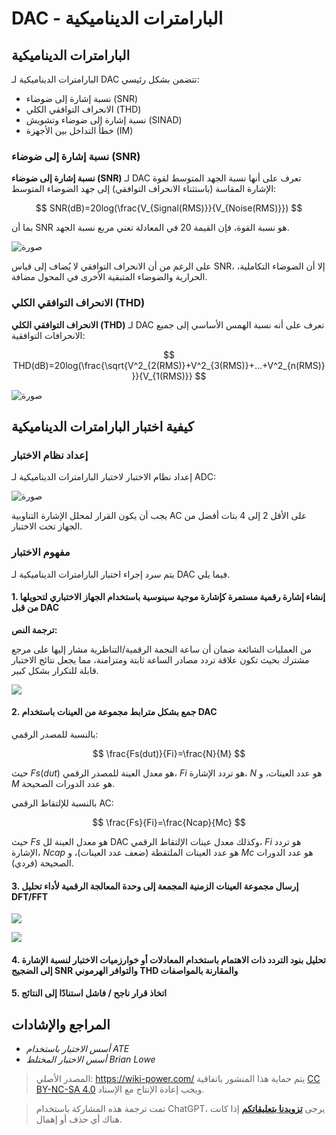 # DAC - البارامترات الديناميكية

## البارامترات الديناميكية

البارامترات الديناميكية لـ DAC تتضمن بشكل رئيسي:

- نسبة إشارة إلى ضوضاء (SNR)
- الانحراف التوافقي الكلي (THD)
- نسبة إشارة إلى ضوضاء وتشويش (SINAD)
- خطأ التداخل بين الأجهزة (IM)

### نسبة إشارة إلى ضوضاء (SNR)

**نسبة إشارة إلى ضوضاء (SNR)** لـ DAC تعرف على أنها نسبة الجهد المتوسط ​​لقوة الإشارة المقاسة (باستثناء الانحراف التوافقي) إلى جهد الضوضاء المتوسط:

$$
SNR(dB)=20log(\frac{V_{Signal(RMS)}}{V_{Noise(RMS)}})
$$

بما أن SNR هو نسبة القوة، فإن القيمة 20 في المعادلة تعني مربع نسبة الجهد.

![صورة](https://media.wiki-power.com/img/20221009221450.png)

على الرغم من أن الانحراف التوافقي لا يُضاف إلى قياس SNR، إلا أن الضوضاء التكاملية، الحرارية والضوضاء المتبقية الأخرى في المحول مضافة.

### الانحراف التوافقي الكلي (THD)

**الانحراف التوافقي الكلي (THD)** لـ DAC تعرف على أنه نسبة الهمس الأساسي إلى جميع الانحرافات التوافقية:

$$
THD(dB)=20log(\frac{\sqrt{V^2_{2(RMS)}+V^2_{3(RMS)}+...+V^2_{n(RMS)}}}{V_{1(RMS)}}
$$

![صورة](https://media.wiki-power.com/img/20221009225800.png)

## كيفية اختبار البارامترات الديناميكية

### إعداد نظام الاختبار

إعداد نظام الاختبار لاختبار البارامترات الديناميكية لـ ADC:

![صورة](https://media.wiki-power.com/img/20221009230212.png)

يجب أن يكون القرار لمحلل الإشارة التناوبية AC على الأقل 2 إلى 4 بتات أفضل من الجهاز تحت الاختبار.

### مفهوم الاختبار

يتم سرد إجراء اختبار البارامترات الديناميكية لـ DAC فيما يلي.

#### 1. إنشاء إشارة رقمية مستمرة كإشارة موجية سينوسية باستخدام الجهاز الاختباري لتحويلها من قبل DAC

**ترجمة النص:**

من العمليات الشائعة ضمان أن ساعة النجمة الرقمية/التناظرية مشار إليها على مرجع مشترك بحيث تكون علاقة تردد مصادر الساعة ثابتة ومتزامنة، مما يجعل نتائج الاختبار قابلة للتكرار بشكل كبير.

![](https://media.wiki-power.com/img/20221011195204.png)

#### 2. جمع بشكل مترابط مجموعة من العينات باستخدام DAC

بالنسبة للمصدر الرقمي:

$$
\frac{Fs(dut)}{Fi}=\frac{N}{M}
$$

حيث $Fs(dut)$ هو معدل العينة للمصدر الرقمي، $Fi$ هو تردد الإشارة، $N$ هو عدد العينات، و $M$ هو عدد الدورات الصحيحة.

بالنسبة للإلتقاط الرقمي AC:

$$
\frac{Fs}{Fi}=\frac{Ncap}{Mc}
$$

حيث $Fs$ هو معدل العينة لل DAC وكذلك معدل عينات الإلتقاط الرقمي، $Fi$ هو تردد الإشارة، $Ncap$ هو عدد العينات الملتقطة (ضعف عدد العينات)، و $Mc$ هو عدد الدورات الصحيحة (فردي).

#### 3. إرسال مجموعة العينات الزمنية المجمعة إلى وحدة المعالجة الرقمية لأداء تحليل DFT/FFT

![](https://media.wiki-power.com/img/20221011140834.png)

![](https://media.wiki-power.com/img/20221011140904.png)

#### 4. تحليل بنود التردد ذات الاهتمام باستخدام المعادلات أو خوارزميات الاختبار لنسبة الإشارة إلى الضجيج SNR والتوافر الهرموني THD والمقارنة بالمواصفات

#### 5. اتخاذ قرار ناجح / فاشل استنادًا إلى النتائج

## المراجع والإشادات

- _أسس الاختبار باستخدام ATE_
- _أسس الاختبار المختلط Brian Lowe_

> المصدر الأصلي: <https://wiki-power.com/>
> يتم حماية هذا المنشور باتفاقية [CC BY-NC-SA 4.0](https://creativecommons.org/licenses/by/4.0/deed.en) ويجب إعادة الإنتاج مع الإسناد.

> تمت ترجمة هذه المشاركة باستخدام ChatGPT، يرجى [**تزويدنا بتعليقاتكم**](https://github.com/linyuxuanlin/Wiki_MkDocs/issues/new) إذا كانت هناك أي حذف أو إهمال.
